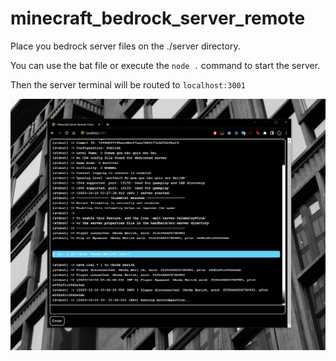 # minecraft_bedrock_server_remote
 
Place you bedrock server files on the ./server directory.

You can use the bat file or execute the `node .` command to start the server.

Then the server terminal will be routed to `localhost:3001`

<div align="center">

![Demo Iamge](https://raw.githubusercontent.com/NaN-NaN-sempai/minecraft_bedrock_server_remote/main/src/images/demo.png)

</div>